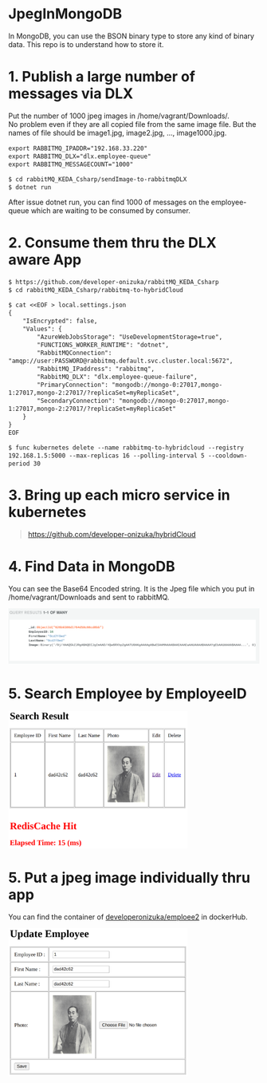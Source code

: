 # JpegInMongoDB
In MongoDB, you can use the BSON binary type to store any kind of binary data. This repo is to understand how to store it.

# 1. Publish a large number of messages via DLX
Put the number of 1000 jpeg images in /home/vagrant/Downloads/. <br>
No problem even if they are all copied file from the same image file. But the names of file should be image1.jpg, image2.jpg, ..., image1000.jpg.

```
export RABBITMQ_IPADDR="192.168.33.220"
export RABBITMQ_DLX="dlx.employee-queue"
export RABBITMQ_MESSAGECOUNT="1000"
```
```
$ cd rabbitMQ_KEDA_Csharp/sendImage-to-rabbitmqDLX
$ dotnet run
```

After issue dotnet run, you can find 1000 of messages on the employee-queue which are waiting to be consumed by consumer.

# 2. Consume them thru the DLX aware App
```
$ https://github.com/developer-onizuka/rabbitMQ_KEDA_Csharp
$ cd rabbitMQ_KEDA_Csharp/rabbitmq-to-hybridCloud
```
```
$ cat <<EOF > local.settings.json
{
    "IsEncrypted": false,
    "Values": {
        "AzureWebJobsStorage": "UseDevelopmentStorage=true",
        "FUNCTIONS_WORKER_RUNTIME": "dotnet",
        "RabbitMQConnection": "amqp://user:PASSWORD@rabbitmq.default.svc.cluster.local:5672",
        "RabbitMQ_IPaddress": "rabbitmq",
        "RabbitMQ_DLX": "dlx.employee-queue-failure",
        "PrimaryConnection": "mongodb://mongo-0:27017,mongo-1:27017,mongo-2:27017/?replicaSet=myReplicaSet",
        "SecondaryConnection": "mongodb://mongo-0:27017,mongo-1:27017,mongo-2:27017/?replicaSet=myReplicaSet"
    }
}
EOF
```
```
$ func kubernetes delete --name rabbitmq-to-hybridcloud --registry 192.168.1.5:5000 --max-replicas 16 --polling-interval 5 --cooldown-period 30
```

# 3. Bring up each micro service in kubernetes

> https://github.com/developer-onizuka/hybridCloud


# 4. Find Data in MongoDB
You can see the Base64 Encoded string. It is the Jpeg file which you put in /home/vagrant/Downloads and sent to rabbitMQ.

<img src="https://github.com/developer-onizuka/JpegInMongoDB/blob/main/jpegInMongoDB1.png" width="720"> <br>


# 5. Search Employee by EmployeeID

<img src="https://github.com/developer-onizuka/JpegInMongoDB/blob/main/jpegInMongoDB2.png" width="360"> <br>

# 5. Put a jpeg image individually thru app
You can find the container of [developeronizuka/emploee2](https://hub.docker.com/repository/registry-1.docker.io/developeronizuka/employee2/general) in dockerHub.<br>

<img src="https://github.com/developer-onizuka/JpegInMongoDB/blob/main/jpegInMongoDB3.png" width="360"> <br>
